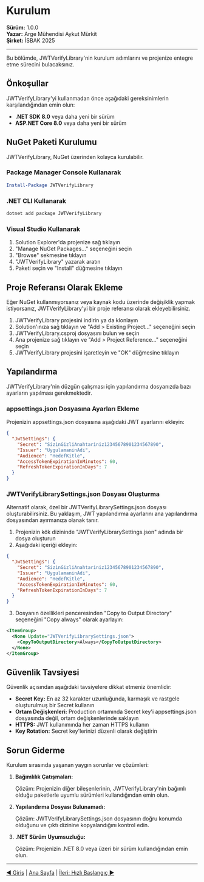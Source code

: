 # Kurulum

**Sürüm:** 1.0.0  
**Yazar:** Arge Mühendisi Aykut Mürkit  
**Şirket:** İSBAK 2025

---

Bu bölümde, JWTVerifyLibrary'nin kurulum adımlarını ve projenize entegre etme sürecini bulacaksınız.

## Önkoşullar

JWTVerifyLibrary'yi kullanmadan önce aşağıdaki gereksinimlerin karşılandığından emin olun:

- **.NET SDK 8.0** veya daha yeni bir sürüm
- **ASP.NET Core 8.0** veya daha yeni bir sürüm

## NuGet Paketi Kurulumu

JWTVerifyLibrary, NuGet üzerinden kolayca kurulabilir.

### Package Manager Console Kullanarak

```powershell
Install-Package JWTVerifyLibrary
```

### .NET CLI Kullanarak

```bash
dotnet add package JWTVerifyLibrary
```

### Visual Studio Kullanarak

1. Solution Explorer'da projenize sağ tıklayın
2. "Manage NuGet Packages..." seçeneğini seçin
3. "Browse" sekmesine tıklayın
4. "JWTVerifyLibrary" yazarak aratın
5. Paketi seçin ve "Install" düğmesine tıklayın

## Proje Referansı Olarak Ekleme

Eğer NuGet kullanmıyorsanız veya kaynak kodu üzerinde değişiklik yapmak istiyorsanız, JWTVerifyLibrary'yi bir proje referansı olarak ekleyebilirsiniz.

1. JWTVerifyLibrary projesini indirin ya da klonlayın
2. Solution'ınıza sağ tıklayın ve "Add > Existing Project..." seçeneğini seçin
3. JWTVerifyLibrary.csproj dosyasını bulun ve seçin
4. Ana projenize sağ tıklayın ve "Add > Project Reference..." seçeneğini seçin
5. JWTVerifyLibrary projesini işaretleyin ve "OK" düğmesine tıklayın

## Yapılandırma

JWTVerifyLibrary'nin düzgün çalışması için yapılandırma dosyanızda bazı ayarların yapılması gerekmektedir.

### appsettings.json Dosyasına Ayarları Ekleme

Projenizin appsettings.json dosyasına aşağıdaki JWT ayarlarını ekleyin:

```json
{
  "JwtSettings": {
    "Secret": "SizinGizliAnahtariniz12345678901234567890",
    "Issuer": "UygulamaninAdi",
    "Audience": "HedefKitle",
    "AccessTokenExpirationInMinutes": 60,
    "RefreshTokenExpirationInDays": 7
  }
}
```

### JWTVerifyLibrarySettings.json Dosyası Oluşturma

Alternatif olarak, özel bir JWTVerifyLibrarySettings.json dosyası oluşturabilirsiniz. Bu yaklaşım, JWT yapılandırma ayarlarını ana yapılandırma dosyasından ayırmanıza olanak tanır.

1. Projenizin kök dizininde "JWTVerifyLibrarySettings.json" adında bir dosya oluşturun
2. Aşağıdaki içeriği ekleyin:

```json
{
  "JwtSettings": {
    "Secret": "SizinGizliAnahtariniz12345678901234567890",
    "Issuer": "UygulamaninAdi",
    "Audience": "HedefKitle",
    "AccessTokenExpirationInMinutes": 60,
    "RefreshTokenExpirationInDays": 7
  }
}
```

3. Dosyanın özellikleri penceresinden "Copy to Output Directory" seçeneğini "Copy always" olarak ayarlayın:

```xml
<ItemGroup>
  <None Update="JWTVerifyLibrarySettings.json">
    <CopyToOutputDirectory>Always</CopyToOutputDirectory>
  </None>
</ItemGroup>
```

## Güvenlik Tavsiyesi

Güvenlik açısından aşağıdaki tavsiyelere dikkat etmeniz önemlidir:

- **Secret Key:** En az 32 karakter uzunluğunda, karmaşık ve rastgele oluşturulmuş bir Secret kullanın
- **Ortam Değişkenleri:** Production ortamında Secret key'i appsettings.json dosyasında değil, ortam değişkenlerinde saklayın
- **HTTPS:** JWT kullanımında her zaman HTTPS kullanın
- **Key Rotation:** Secret key'lerinizi düzenli olarak değiştirin

## Sorun Giderme

Kurulum sırasında yaşanan yaygın sorunlar ve çözümleri:

1. **Bağımlılık Çatışmaları:** 
   
   Çözüm: Projenizin diğer bileşenlerinin, JWTVerifyLibrary'nin bağımlı olduğu paketlerle uyumlu sürümleri kullandığından emin olun.

2. **Yapılandırma Dosyası Bulunamadı:** 
   
   Çözüm: JWTVerifyLibrarySettings.json dosyasının doğru konumda olduğunu ve çıktı dizinine kopyalandığını kontrol edin.

3. **.NET Sürüm Uyumsuzluğu:** 
   
   Çözüm: Projenizin .NET 8.0 veya üzeri bir sürüm kullandığından emin olun.

---

[◀ Giriş](01-Giris.md) | [Ana Sayfa](README.md) | [İleri: Hızlı Başlangıç ▶](03-Hizli-Baslangic.md) 